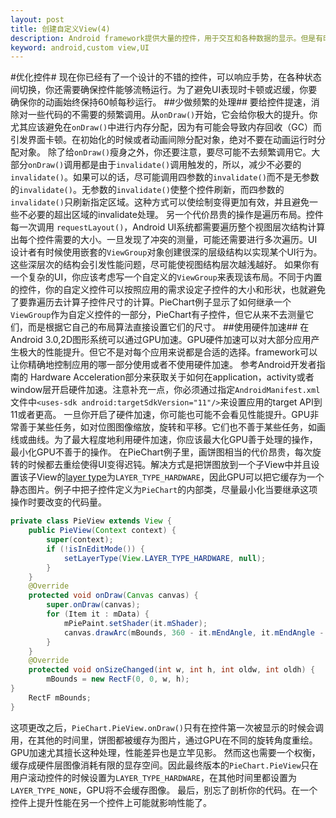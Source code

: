 ```yaml
---
layout: post
title: 创建自定义View(4)
description: Android framework提供大量的控件，用于交互和各种数据的显示。但是有时候你的应用会有一些独特的需求，内置的控件无法满足。本节将会告诉你如何自己去创建一个强健的，可重用的控件。
keyword: android,custom view,UI
---
```


#优化控件#
现在你已经有了一个设计的不错的控件，可以响应手势，在各种状态间切换，你还需要确保控件能够流畅运行。为了避免UI表现时卡顿或迟缓，你要确保你的动画始终保持60帧每秒运行。
##少做频繁的处理##
要给控件提速，消除对一些代码的不需要的频繁调用。从`onDraw()`开始，它会给你极大的提升。你尤其应该避免在`onDraw()`中进行内存分配，因为有可能会导致内存回收（GC）而引发界面卡顿。在初始化的时候或者动画间隙分配对象，绝对不要在动画运行时分配对象。 
除了给`onDraw()`瘦身之外，你还要注意，要尽可能不去频繁调用它。大部分`onDraw()`调用都是由于`invalidate()`调用触发的，所以，减少不必要的`invalidate()`。如果可以的话，尽可能调用四参数的`invalidate()`而不是无参数的`invalidate()`。无参数的`invalidate()`使整个控件刷新，而四参数的`invalidate()`只刷新指定区域。这种方式可以使绘制变得更加有效，并且避免一些不必要的超出区域的invalidate处理。
另一个代价昂贵的操作是遍历布局。控件每一次调用 `requestLayout()`，Android UI系统都需要遍历整个视图层次结构计算出每个控件需要的大小。一旦发现了冲突的测量，可能还需要进行多次遍历。UI设计者有时候使用嵌套的`ViewGroup`对象创建很深的层级结构以实现某个UI行为。这些深层次的结构会引发性能问题，尽可能使视图结构层次越浅越好。 
如果你有一个复杂的UI，你应该考虑写一个自定义的`ViewGroup`来表现该布局。不同于内置的控件，你的自定义控件可以按照应用的需求设定子控件的大小和形状，也就避免了要靠遍历去计算子控件尺寸的计算。PieChart例子显示了如何继承一个`ViewGroup`作为自定义控件的一部分，PieChart有子控件，但它从来不去测量它们，而是根据它自己的布局算法直接设置它们的尺寸。
##使用硬件加速##
在Android 3.0,2D图形系统可以通过GPU加速。GPU硬件加速可以对大部分应用产生极大的性能提升。但它不是对每个应用来说都是合适的选择。framework可以让你精确地控制应用的哪一部分使用或者不使用硬件加速。
参考Android开发者指南的 Hardware Acceleration部分来获取关于如何在application，activity或者window层开启硬件加速。注意补充一点，你必须通过指定`AndroidManifest.xml`文件中`<uses-sdk android:targetSdkVersion="11"/>`来设置应用的target API到11或者更高。 
一旦你开启了硬件加速，你可能也可能不会看见性能提升。GPU非常善于某些任务，如对位图图像缩放，旋转和平移。它们也不善于某些任务，如画线或曲线。为了最大程度地利用硬件加速，你应该最大化GPU善于处理的操作，最小化GPU不善于的操作。
在PieChart例子里，画饼图相当的代价昂贵，每次旋转的时候都去重绘使得UI变得迟钝。解决方式是把饼图放到一个子View中并且设置该子View的[layer type][1]为`LAYER_TYPE_HARDWARE`，因此GPU可以把它缓存为一个静态图片。例子中把子控件定义为`PieChart`的内部类，尽量最小化当要继承这项操作时要改变的代码量。
```java
private class PieView extends View {
    public PieView(Context context) {
        super(context);
        if (!isInEditMode()) {
            setLayerType(View.LAYER_TYPE_HARDWARE, null);
        }
    }
    @Override
    protected void onDraw(Canvas canvas) {
        super.onDraw(canvas);
        for (Item it : mData) {
            mPiePaint.setShader(it.mShader);
            canvas.drawArc(mBounds, 360 - it.mEndAngle, it.mEndAngle - it.mStartAngle, true, mPiePaint);
        }
    }
    @Override
    protected void onSizeChanged(int w, int h, int oldw, int oldh) {
        mBounds = new RectF(0, 0, w, h);
}
    RectF mBounds;
}
```
这项更改之后，`PieChart.PieView.onDraw()`只有在控件第一次被显示的时候会调用，在其他的时间里，饼图都被缓存为图片，通过GPU在不同的旋转角度重绘。GPU加速尤其擅长这种处理，性能差异也是立竿见影。
然而这也需要一个权衡，缓存成硬件层图像消耗有限的显存空间。因此最终版本的`PieChart.PieView`只在用户滚动控件的时候设置为`LAYER_TYPE_HARDWARE`，在其他时间里都设置为 `LAYER_TYPE_NONE`，GPU将不会缓存图像。
最后，别忘了剖析你的代码。在一个控件上提升性能在另一个控件上可能就影响性能了。

  [1]: http://developer.android.com/reference/android/view/View.html#setLayerType%28int,%20android.graphics.Paint%29
